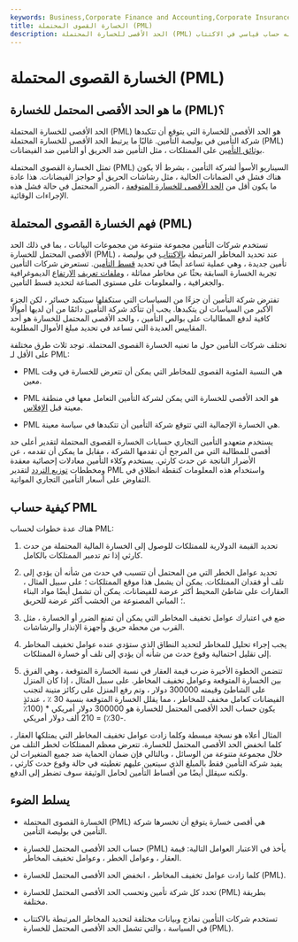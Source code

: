 ```yaml
---
keywords: Business,Corporate Finance and Accounting,Corporate Insurance
title: الخسارة القصوى المحتملة (PML)
description: الحد الأقصى للخسارة المحتملة (PML) هو الحد الأقصى للخسارة التي يتوقع أن تتكبدها شركة التأمين في بوليصة التأمين. إنه حساب قياسي في الاكتتاب.
---
```


# الخسارة القصوى المحتملة (PML)
## ما هو الحد الأقصى المحتمل للخسارة (PML)؟

الحد الأقصى للخسارة المحتملة (PML) هو الحد الأقصى للخسارة التي يتوقع أن تتكبدها شركة التأمين في بوليصة التأمين. غالبًا ما يرتبط الحد الأقصى للخسارة المحتملة (PML) [بوثائق التأمين](/insurance) على الممتلكات ، مثل التأمين ضد الحريق أو التأمين ضد الفيضانات.

تمثل الخسارة القصوى المحتملة (PML) السيناريو الأسوأ لشركة التأمين ، بشرط ألا يكون هناك فشل في الضمانات الحالية ، مثل رشاشات الحريق أو حواجز الفيضانات. هذا عادة ما يكون أقل من [الحد الأقصى للخسارة المتوقعة](/maximum-foreseeable-loss) ، الضرر المحتمل في حالة فشل هذه الإجراءات الوقائية.

## فهم الخسارة القصوى المحتملة (PML)

تستخدم شركات التأمين مجموعة متنوعة من مجموعات البيانات ، بما في ذلك الحد الأقصى المحتمل للخسارة (PML) ، عند تحديد المخاطر المرتبطة [بالاكتتاب](/underwriting) في بوليصة تأمين جديدة ، وهي عملية تساعد أيضًا في تحديد [قسط التأمين](/premium). تستعرض شركات التأمين تجربة الخسارة السابقة بحثًا عن مخاطر مماثلة ، [وملفات تعريف](/risk-profile) [الارتفاع](/risk-profile) الديموغرافية والجغرافية ، والمعلومات على مستوى الصناعة لتحديد قسط التأمين.

تفترض شركة التأمين أن جزءًا من السياسات التي ستكفلها سيتكبد خسائر ، لكن الجزء الأكبر من السياسات لن يتكبدها. يجب أن تتأكد شركة التأمين دائمًا من أن لديها أموالًا كافية لدفع المطالبات على بوالص التأمين ، والحد الأقصى المحتمل للخسارة هو أحد المقاييس العديدة التي تساعد في تحديد مبلغ الأموال المطلوبة.

تختلف شركات التأمين حول ما تعنيه الخسارة القصوى المحتملة. توجد ثلاث طرق مختلفة على الأقل لـ PML:

- PML هي النسبة المئوية القصوى للمخاطر التي يمكن أن تتعرض للخسارة في وقت معين.

- PML هو الحد الأقصى للخسارة التي يمكن لشركة التأمين التعامل معها في منطقة معينة قبل [الإفلاس](/insolvency).

- PML هي الخسارة الإجمالية التي تتوقع شركة التأمين أن تتكبدها في سياسة معينة.

يستخدم متعهدو التأمين التجاري حسابات الخسارة القصوى المحتملة لتقدير أعلى حد أقصى للمطالبة التي من المرجح أن تقدمها الشركة ، مقابل ما يمكن أن تقدمه ، عن الأضرار الناتجة عن حدث كارثي. يستخدم وكلاء التأمين معادلات إحصائية معقدة ومخططات [توزيع التردد](/frequencydistribution) لتقدير PML واستخدام هذه المعلومات كنقطة انطلاق في التفاوض على أسعار التأمين التجاري المواتية.

## كيفية حساب PML

هناك عدة خطوات لحساب PML:

1. تحديد القيمة الدولارية للممتلكات للوصول إلى الخسارة المالية المحتملة من حدث كارثي إذا تم تدمير الممتلكات بالكامل.

1. تحديد عوامل الخطر التي من المحتمل أن تتسبب في حدث من شأنه أن يؤدي إلى تلف أو فقدان الممتلكات. يمكن أن يشمل هذا موقع الممتلكات ؛ على سبيل المثال ، العقارات على شاطئ المحيط أكثر عرضة للفيضانات. يمكن أن تشمل أيضًا مواد البناء ؛ المباني المصنوعة من الخشب أكثر عرضة للحريق.

1. ضع في اعتبارك عوامل تخفيف المخاطر التي يمكن أن تمنع الضرر أو الخسارة ، مثل القرب من محطة حريق وأجهزة الإنذار والرشاشات.

1. يجب إجراء تحليل للمخاطر لتحديد النطاق الذي ستؤدي عنده عوامل تخفيف المخاطر إلى تقليل احتمالية وقوع حدث من شأنه أن يؤدي إلى تلف أو خسارة الممتلكات.

1. تتضمن الخطوة الأخيرة ضرب قيمة العقار في نسبة الخسارة المتوقعة ، وهي الفرق بين الخسارة المتوقعة وعوامل تخفيف المخاطر. على سبيل المثال ، إذا كان المنزل على الشاطئ وقيمته 300000 دولار ، وتم رفع المنزل على ركائز متينة لتجنب الفيضانات كعامل مخفف للمخاطر ، مما يقلل الخسارة المتوقعة بنسبة 30 ٪ ، عندئذٍ يكون حساب الحد الأقصى المحتمل للخسارة هو 300000 دولار أمريكي * (100٪ -30٪) = 210 ألف دولار أمريكي.

المثال أعلاه هو نسخة مبسطة وكلما زادت عوامل تخفيف المخاطر التي يمتلكها العقار ، كلما انخفض الحد الأقصى المحتمل للخسارة. تتعرض معظم الممتلكات لخطر التلف من خلال مجموعة متنوعة من الوسائل ، وبالتالي فإن ضمان الحماية ضد جميع المتغيرات لن يفيد شركة التأمين فقط بالمبلغ الذي سيتعين عليهم تغطيته في حالة وقوع حدث كارثي ، ولكنه سيقلل أيضًا من أقساط التأمين لحامل الوثيقة سوف تضطر إلى الدفع.

## يسلط الضوء

- الخسارة القصوى المحتملة (PML) هي أقصى خسارة يتوقع أن تخسرها شركة التأمين في بوليصة التأمين.

- حساب الحد الأقصى المحتمل للخسارة (PML) يأخذ في الاعتبار العوامل التالية: قيمة العقار ، وعوامل الخطر ، وعوامل تخفيف المخاطر.

- كلما زادت عوامل تخفيف المخاطر ، انخفض الحد الأقصى المحتمل للخسارة (PML).

- تحدد كل شركة تأمين وتحسب الحد الأقصى المحتمل للخسارة (PML) بطريقة مختلفة.

- تستخدم شركات التأمين نماذج وبيانات مختلفة لتحديد المخاطر المرتبطة بالاكتتاب في السياسة ، والتي تشمل الحد الأقصى المحتمل للخسارة (PML).

